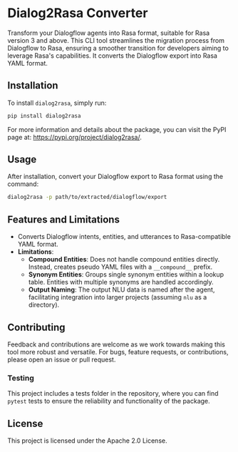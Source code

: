 # Dialog2Rasa Converter

Transform your Dialogflow agents into Rasa format, suitable for Rasa version 3 and above. This CLI tool streamlines the migration process from Dialogflow to Rasa, ensuring a smoother transition for developers aiming to leverage Rasa's capabilities. It converts the Dialogflow export into Rasa YAML format.

## Installation

To install `dialog2rasa`, simply run:

```bash
pip install dialog2rasa
```

For more information and details about the package, you can visit the PyPI page at: <https://pypi.org/project/dialog2rasa/>.

## Usage

After installation, convert your Dialogflow export to Rasa format using the command:

```sh
dialog2rasa -p path/to/extracted/dialogflow/export
```

## Features and Limitations

- Converts Dialogflow intents, entities, and utterances to Rasa-compatible YAML format.
- **Limitations**:
  - **Compound Entities**: Does not handle compound entities directly. Instead, creates pseudo YAML files with a `__compound__` prefix.
  - **Synonym Entities**: Groups single synonym entities within a lookup table. Entities with multiple synonyms are handled accordingly.
  - **Output Naming**: The output NLU data is named after the agent, facilitating integration into larger projects (assuming `nlu` as a directory).

## Contributing

Feedback and contributions are welcome as we work towards making this tool more robust and versatile. For bugs, feature requests, or contributions, please open an issue or pull request.

### Testing

This project includes a tests folder in the repository, where you can find `pytest` tests to ensure the reliability and functionality of the package.

## License

This project is licensed under the Apache 2.0 License.
